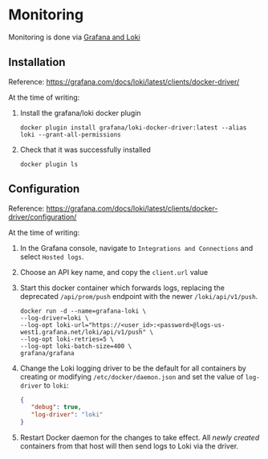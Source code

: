 # Monitoring

Monitoring is done via [Grafana and Loki](https://grafana.com/oss/loki/)

## Installation

Reference: https://grafana.com/docs/loki/latest/clients/docker-driver/

At the time of writing:

1. Install the grafana/loki docker plugin

   ```console
   docker plugin install grafana/loki-docker-driver:latest --alias loki --grant-all-permissions
   ```

2. Check that it was successfully installed

   ```console
   docker plugin ls
   ```

## Configuration

Reference: https://grafana.com/docs/loki/latest/clients/docker-driver/configuration/

At the time of writing:

1. In the Grafana console, navigate to `Integrations and Connections` and select `Hosted logs`.
2. Choose an API key name, and copy the `client.url` value
3. Start this docker container which forwards logs, replacing the deprecated `/api/prom/push` endpoint with the newer `/loki/api/v1/push`.

   ```console
   docker run -d --name=grafana-loki \
   --log-driver=loki \
   --log-opt loki-url="https://<user_id>:<password>@logs-us-west1.grafana.net/loki/api/v1/push" \
   --log-opt loki-retries=5 \
   --log-opt loki-batch-size=400 \
   grafana/grafana
   ```
4. Change the Loki logging driver to be the default for all containers by creating or modifying `/etc/docker/daemon.json` and set the value of `log-driver` to `loki`:

   ```json
   {
      "debug": true,
      "log-driver": "loki"
   }
   ```

5. Restart Docker daemon for the changes to take effect. All *newly created* containers from that host will then send logs to Loki via the driver.